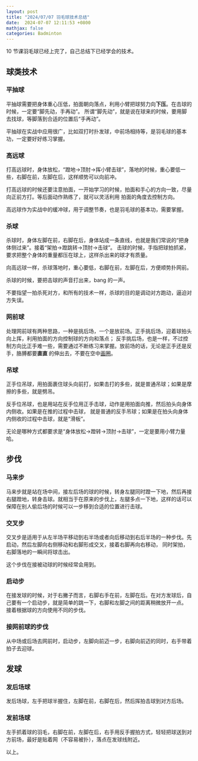 ```yaml
---
layout: post
title: "2024/07/07 羽毛球技术总结"
date:  2024-07-07 12:11:53 +0800
mathjax: false
categories: Badminton
---
```


10 节课羽毛球已经上完了，自己总结下已经学会的技术。

## 球类技术

### 平抽球
平抽球需要把身体重心压低，拍面朝向落点，利用小臂把球努力向**下压**。在击球的时候，一定要“脚先动，手再动”。
所谓“脚先动”，就是说在球来的时候，要用脚去找球，等脚落到合适的位置后“手再动”。

平抽球在实战中应用很广，比如双打时扑发球，中前场相持等，是羽毛球的基本功，一定要好好练习掌握。

### 高远球
打高远球时，身体放松，“蹬地->顶肘->挥小臂击球”，落地的时候，重心要低一些，右脚在前，左脚在后，这样顺势可以向前冲。

打高远球的时候还要注意拍面，一开始学习的时候，拍面和手心的方向一致，尽量向正前方打。等后面动作熟练了，就可以灵活利用
拍面的角度去控制方向。

高远球作为实战中的缓冲球，用于调整节奏，也是羽毛球的基本功，需要掌握。

### 杀球
杀球时，身体左脚在前，右脚在后，身体站成一条直线，也就是我们常说的“把身体侧过来”。接着“架拍->蹬跳转->顶肘->击球”。
击球的时候，手指把球拍抓紧，要求把整个身体的重量都压在球上，这样杀出来的球才有质量。

向高远球一样，杀球落地时，重心要低，右脚在前，左脚在后，方便顺势扑网前。

杀球的时候，要把击球的声音打出来，bang 的一声。

不要指望一拍杀死对方，和所有的技术一样，杀球的目的是调动对方跑动，逼迫对方失误。

### 网前球

处理网前球有两种思路，一种是挑后场，一个是放前场。正手挑后场，迎着球拍头向上挥，利用拍面的方向控制球的方向和落点；
反手挑后场，也是一样，不过控制方向比正手难一些，需要通过不断练习来掌握。放前场的话，无论是正手还是反手，胳膊都要**直直**
的伸出去，不要在空中[画圈](https://guo-sj.github.io/badminton/2024/03/17/badminton-lesson.html)。

### 吊球
正手位吊球，用拍面裹住球头向前打，如果击打的多些，就是普通吊球；如果是摩擦的多些，就是劈吊。

反手位吊球，也是用站在反手位用正手击球，动作是用拍面向推，然后拍头向身体内侧收。如果是在推的过程中击球，
就是普通的反手吊球；如果是在拍头向身体内侧收的过程中击球，就是“滑板”。

无论是哪种方式都要求是“身体放松->蹬转->顶肘->击球”，一定是要用小臂力量哈。

## 步伐

### 马来步
马来步就是站在场中间，接左后场的球的时候，转身左腿同时蹬一下地，然后再接右腿蹬地，转身击球。就相当于在原来的步伐上，左腿多点一下地，这样的话可以保障在别人偷后场的时候可以一步移到合适的位置进行击球。

### 交叉步
交叉步是适用于从左半场平移动到右半场或者向后移动到右后半场的一种步伐。先启动，然后左脚向右侧移动和右脚形成交叉，接着右脚再向右移动，
同时架拍，右脚落地的一瞬间将球击出。

这个步伐在接被动球的时候经常会用到。

### 启动步
在接发球的时候，对于右撇子而言，右脚右手在前，左脚在后。在对方发球后，自己要有一个启动步，就是简单的跳一下，右脚和左脚之间的距离稍微放开一点。
接着根据球的方向使用不同的步伐。

### 接网前球的步伐
从中场或后场去网前时，启动步，左脚向前迈一步，右脚向前迈的同时，右手带着拍子去迎球。


## 发球

### 发后场球
发后场球，左手把球半握住，左脚在前，右脚在后，然后挥拍击球到对方后场。

### 发前场球
左手抓着球的羽毛，右脚在前，左脚在后，右手用反手握拍方式，轻轻把球送到对方前场，最好是贴着网（不容易被扑），落点在发球线附近。

以上。
